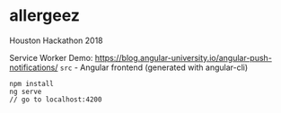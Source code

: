 # allergeez

Houston Hackathon 2018


Service Worker Demo: https://blog.angular-university.io/angular-push-notifications/
`src` - Angular frontend (generated with angular-cli)

    npm install
    ng serve
    // go to localhost:4200
